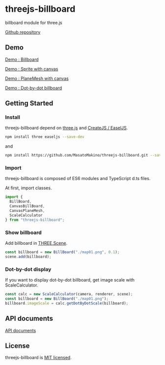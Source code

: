 # threejs-billboard

billboard module for three.js

[Github repository](https://github.com/MasatoMakino/threejs-billboard)

## Demo

[Demo : Billboard](https://masatomakino.github.io/threejs-billboard/demo/)

[Demo : Sprite with canvas](https://masatomakino.github.io/threejs-billboard/demo/canvasBillboard.html)

[Demo : PlaneMesh with canvas](https://masatomakino.github.io/threejs-billboard/demo/canvasPlaneMesh.html)

[Demo : Dot-by-dot billboard](https://masatomakino.github.io/threejs-billboard/demo/dotByDot.html)

## Getting Started

### Install

threejs-billboard depend on [three.js](https://threejs.org/) and [CreateJS / EaselJS](https://github.com/CreateJS/EaselJS).

```bash
npm install three easeljs --save-dev
```

and

```bash
npm install https://github.com/MasatoMakino/threejs-billboard.git --save-dev
```

### Import

threejs-billboard is composed of ES6 modules and TypeScript d.ts files.

At first, import classes.

```js
import {
  BillBoard,
  CanvasBillBoard,
  CanvasPlaneMesh,
  ScaleCalculator
} from "threejs-billboard";
```

### Show billboard

Add billboard in [THREE.Scene](https://threejs.org/docs/#manual/en/introduction/Creating-a-scene).

```js
const billboard = new BillBoard("./map01.png", 0.1);
scene.add(billboard);
```

### Dot-by-dot display

If you want to display dot-by-dot billboard, get image scale with ScaleCalculator.

```js
const calc = new ScaleCalculator(camera, renderer, scene);
const billboard = new BillBoard("./map01.png");
billboard.imageScale = calc.getDotByDotScale(billboard);
``` 

## API documents

[API documents](https://masatomakino.github.io/threejs-billboard/api/)

## License

threejs-billboard is [MIT licensed](LICENSE).